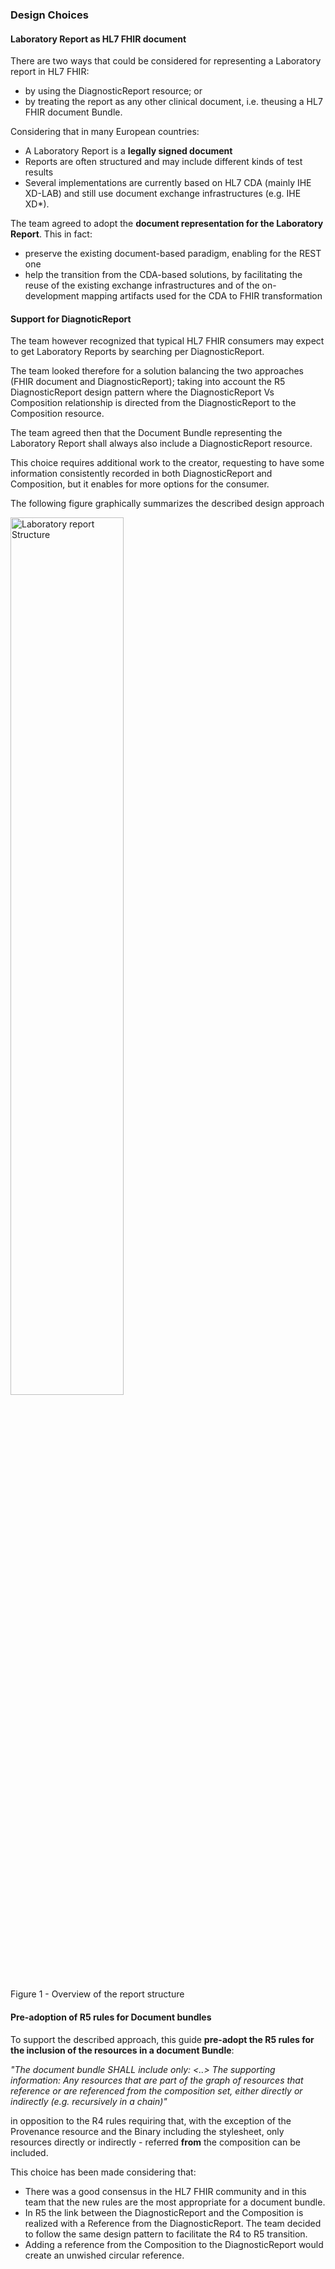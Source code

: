 

### Design Choices

#### Laboratory Report as HL7 FHIR document

There are two ways that could be considered for representing a Laboratory report in HL7 FHIR:
* by using the DiagnosticReport resource; or 
* by treating the report as any other clinical document, i.e. theusing a HL7 FHIR document Bundle.


Considering that in many European countries:
* A Laboratory Report is a **legally signed document**
* Reports are often structured and may include different kinds of test results
* Several implementations are currently based on HL7 CDA (mainly IHE XD-LAB) and still use document exchange infrastructures (e.g. IHE XD*).

The team agreed to adopt the **document representation for the Laboratory Report**.
This in fact:
* preserve the existing document-based paradigm, enabling for the REST one
* help the transition from the CDA-based solutions, by facilitating the reuse of the existing exchange infrastructures and of the on-development mapping artifacts used for the CDA to FHIR transformation


#### Support for DiagnoticReport

The team however recognized that typical HL7 FHIR consumers may expect to get Laboratory Reports by searching per DiagnosticReport.

The team looked therefore for a solution balancing the two approaches (FHIR document and DiagnosticReport); taking into account the R5 DiagnosticReport design pattern where the DiagnosticReport Vs Composition relationship is directed from the DiagnosticReport to the Composition resource.

The team agreed then that the Document Bundle representing the Laboratory Report shall always also include a DiagnosticReport resource.

This choice requires additional work to the creator, requesting to have some information consistently recorded in both DiagnosticReport and Composition, but it enables for more options for the consumer.

The following figure graphically summarizes the described design approach


<div>
<img src="lab-structure.png"  alt="Laboratory report Structure" width="60%">
<p>Figure 1 - Overview of the report structure</p>
<p></p>
</div>

#### Pre-adoption of R5 rules for Document bundles

To support the described approach, this guide **pre-adopt the R5 rules for the inclusion of the resources in a document Bundle**:

_"The document bundle SHALL include only: <..>
The supporting information: Any resources that are part of the graph of resources that reference or are referenced from the composition set, either directly or indirectly (e.g. recursively in a chain)"_

in opposition to the R4 rules requiring that, with the exception of the Provenance resource and the Binary including the stylesheet, only resources directly or indirectly - referred **from** the composition can be included.

This choice has been made considering that:
* There was a good consensus in the HL7 FHIR community and in this team that the new rules are the most appropriate for a document bundle.
* In R5 the link between the DiagnosticReport and the Composition is realized with a Reference from the DiagnosticReport. The team decided to follow the same design pattern to facilitate the R4 to R5 transition.
* Adding a reference from the Composition to the DiagnosticReport would create an unwished circular reference.





